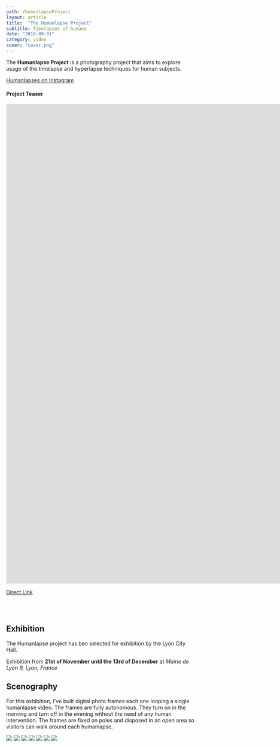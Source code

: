 ```yaml
---
path: /humanlapseProject
layout: article
title:  "The Humanlapse Project"
subtitle: Timelapses of humans
date: "2018-09-01"
category: video
cover: "cover.png"
---
```


The __Humanlapse Project__ is a photography project that aims to explore usage of the timelapse and hyperlapse techniques for human subjects.

<a href="https://instagram.com/maximetouroute/" target="_blank" rel="noreferrer noopener">Humanlapses on Instagram</a>


#### Project Teaser


<iframe src="https://player.vimeo.com/video/292003342" frameborder="0" allowfullscreen width="1920" height="1280"></iframe>

[Direct Link](https://vimeo.com/292003342)


<br/>
<br/>


## Exhibition

The Humanlapse project has ben selected for exhibition by the Lyon City Hall.

Exhibition from __21st of November until the 13rd of December__ at _Mairie de Lyon 9, Lyon, France_



## Scenography

For this exhibition, I've built digital photo frames each one looping a single humanlapse video. 
The frames are fully autonomous. They turn on in the morning and turn off in the evening without the need of any human intervention. 
The frames are fixed on poles and disposed in an open area so visitors can walk around each humanlapse.


<photo-grid>
<img src="VDL-logo.jpg" />
<img src="b-2.jpg" />
<img src="b-5.jpg" />
<img src="b-11.jpg" />
<img src="b-1.jpg" />
<img src="b-7.jpg" />
<img src="b-10.jpg" />
</photo-grid>